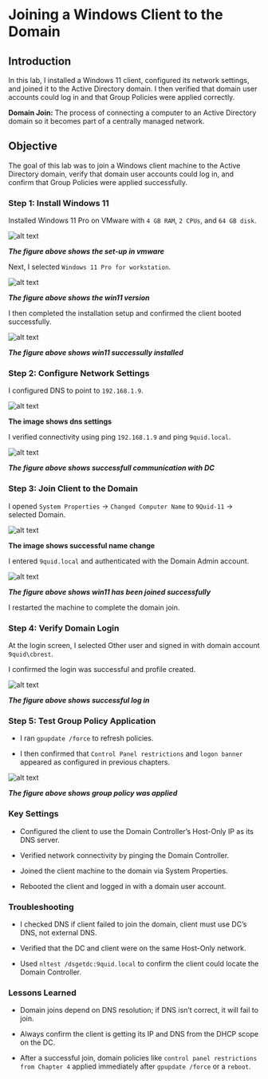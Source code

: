 # Joining a Windows Client to the Domain

## Introduction

In this lab, I installed a Windows 11 client, configured its network settings, and joined it to the Active Directory domain. I then verified that domain user accounts could log in and that Group Policies were applied correctly.

**Domain Join:** The process of connecting a computer to an Active Directory domain so it becomes part of a centrally managed network.

## Objective

The goal of this lab was to join a Windows client machine to the Active Directory domain, verify that domain user accounts could log in, and confirm that Group Policies were applied successfully.

### Step 1: Install Windows 11

Installed Windows 11 Pro on VMware with `4 GB RAM`, `2 CPUs`, and `64 GB disk`.

![alt text](<screenshots/01-Win11-vmware-resource-allocation - Copy.png>)

***The figure above shows the set-up in vmware***

Next, I selected `Windows 11 Pro for workstation`.

![alt text](<screenshots/02-win11-version-installation - Copy.png>)

***The figure above shows the win11 version***

I then completed the installation setup and confirmed the client booted successfully.

![alt text](<screenshots/04-win11-installed - Copy.png>)

***The figure above shows win11 successully installed***

### Step 2: Configure Network Settings

I configured DNS to point to `192.168.1.9`.

![alt text](<screenshots/07-win11-dns-config - Copy.png>)

**The image shows dns settings**

I verified connectivity using ping `192.168.1.9` and ping `9quid.local`.

![alt text](screenshots/14.successfull-communication-with-DC.png)

***The figure above shows successfull communication with DC***

### Step 3: Join Client to the Domain

I opened `System Properties` -> `Changed Computer Name` to `9Quid-11` -> selected Domain.

![alt text](<screenshots/08-joined-workgroup to DC - Copy.png>)

**The image shows successful name change**

I entered `9quid.local` and authenticated with the Domain Admin account.

![alt text](<screenshots/09-successfully-joined-DC - Copy.png>)

***The figure above shows win11 has been joined successfully***

I restarted the machine to complete the domain join.

### Step 4: Verify Domain Login

At the login screen, I selected Other user and signed in with domain account `9quid\cbrest`.

I confirmed the login was successful and profile created.

![alt text](screenshots/15.user-log-in.png)

***The figure above shows successful log in***

### Step 5: Test Group Policy Application

- I ran `gpupdate /force` to refresh policies.

- I then confirmed that `Control Panel restrictions` and `logon banner` appeared as configured in previous chapters.

![alt text](screenshots/19-confirmed-logon-banner.png)

***The figure above shows group policy was applied***

### Key Settings

- Configured the client to use the Domain Controller’s Host-Only IP as its DNS server.

- Verified network connectivity by pinging the Domain Controller.

- Joined the client machine to the domain via System Properties.

- Rebooted the client and logged in with a domain user account.

### Troubleshooting

- I checked DNS if client failed to join the domain, client must use DC’s DNS, not external DNS.

- Verified that the DC and client were on the same Host-Only network.

- Used `nltest /dsgetdc:9quid.local` to confirm the client could locate the Domain Controller.

### Lessons Learned

- Domain joins depend on DNS resolution; if DNS isn’t correct, it will fail to join.

- Always confirm the client is getting its IP and DNS from the DHCP scope on the DC.

- After a successful join, domain policies like `control panel restrictions from Chapter 4` applied immediately after `gpupdate /force` or a `reboot`.
